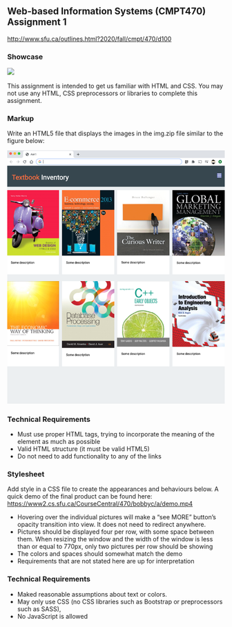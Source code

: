 ## Web-based Information Systems (CMPT470) Assignment 1
http://www.sfu.ca/outlines.html?2020/fall/cmpt/470/d100

### Showcase

![](a1.gif)

This assignment is intended to get us familiar with HTML and CSS. You may not use any HTML, CSS preprocessors or libraries to complete this assignment.

### Markup

Write an HTML5 file that displays the images in the img.zip file similar to the figure below:

![](sample.png)

### Technical Requirements

- Must use proper HTML tags, trying to incorporate the meaning of the element as much as possible
- Valid HTML structure (it must be valid HTML5)
- Do not need to add functionality to any of the links

### Stylesheet

Add style in a CSS file to create the appearances and behaviours below. A quick demo of the final product can be found here: https://www2.cs.sfu.ca/CourseCentral/470/bobbyc/a/demo.mp4

- Hovering over the individual pictures will make a “see MORE” button’s opacity transition into view. It does not need to redirect anywhere.
- Pictures should be displayed four per row, with some space between them. When resizing the window and the width of the window is less than or equal to 770px, only two pictures per row should be showing
- The colors and spaces should somewhat match the demo
- Requirements that are not stated here are up for interpretation

### Technical Requirements

- Maked reasonable assumptions about text or colors.
- May only use CSS (no CSS libraries such as Bootstrap or preprocessors such as SASS),
- No JavaScript is allowed

